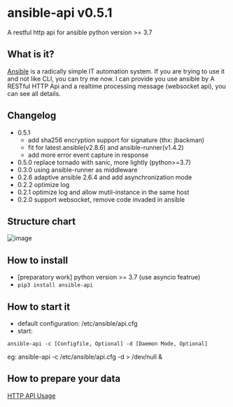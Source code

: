 # ansible-api v0.5.1

A restful http api for ansible
python version >= 3.7

## What is it?

[Ansible](https://github.com/ansible/ansible/) is a radically simple IT automation system.
If you are trying to use it and not like CLI, you can try me now. I can provide you use ansible by A RESTful HTTP Api and a realtime processing message (websocket api), you can see all details.

## Changelog

- 0.5.1 
  + add sha256 encryption support for signature (thx: jbackman)
  + fit for latest ansible(v2.8.6) and ansible-runner(v1.4.2)
  + add more error event capture in response
- 0.5.0 replace tornado with sanic, more lightly (python>=3.7) 
- 0.3.0 using ansible-runner as middleware
- 0.2.6 adaptive ansible 2.6.4 and add asynchronization mode
- 0.2.2 optimize log
- 0.2.1 optimize log and allow mutil-instance in the same host
- 0.2.0 support websocket, remove code invaded in ansible

## Structure chart

![image](https://github.com/lfbear/ansible-api/raw/master/data/structure.png)

## How to install

- [preparatory work] python version >= 3.7 (use asyncio featrue)
- ```pip3 install ansible-api```

## How to start it

- default configuration: /etc/ansible/api.cfg
- start: 
```
ansible-api -c [Configfile, Optional] -d [Daemon Mode, Optional]
```
eg: ansible-api -c /etc/ansible/api.cfg -d > /dev/null &

## How to prepare your data

[HTTP API Usage](https://github.com/lfbear/ansible-api/wiki/http-api-usage)
